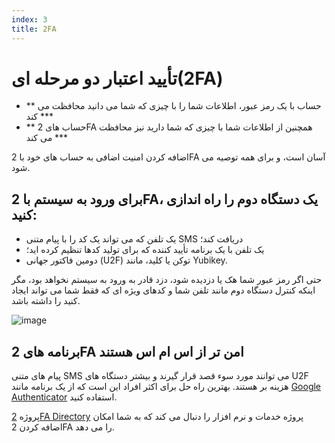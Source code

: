 ```yaml
---
index: 3
title: 2FA
---
```

# تأیید اعتبار دو مرحله ای(2FA)

*   ** حساب با یک رمز عبور، اطلاعات شما را با چیزی که شما می دانید محافظت می کند ***
*   ** حساب های 2FA همچنین از اطلاعات شما با چیزی که شما دارید نیز محافظت می کند ***

اضافه کردن امنیت اضافی به حساب های خود با 2FA آسان است، و برای همه توصیه می شود.

## برای ورود به سیستم با 2FA، یک دستگاه دوم را راه اندازی کنید:

* یک تلفن که می تواند یک کد را با پیام متنی SMS دریافت کند؛
* یک تلفن با یک برنامه تأیید کننده که برای  تولید کدها تنظیم کرده اید؛
* دومین فاکتور جهانی (U2F) توکن یا کلید، مانند Yubikey.

حتی اگر رمز عبور شما هک یا دزدیده شود، دزد قادر به ورود به سیستم نخواهد بود، مگر اینکه کنترل دستگاه دوم مانند تلفن شما و کدهای ویژه ای که فقط شما می تواند ایجاد کنید را داشته باشد.

![image](password_adv2.png)

## برنامه های 2FA امن تر از اس ام اس هستند

پیام های متنی SMS می توانند مورد سوء قصد قرار گیرند و بیشتر دستگاه های U2F هزینه بر هستند. بهترین راه حل برای اکثر افراد این است که از یک برنامه مانند [Google Authenticator](https://play.google.com/store/apps/details؟id=com.google.android.apps.authenticator2) استفاده کنید.

پروژه [2FA Directory](https://2fa.directory/) پروژه خدمات و نرم افزار را دنبال می کند که به شما امکان اضافه کردن 2FA را می دهد.
